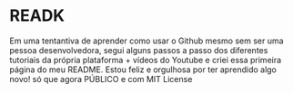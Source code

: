 # READK
Em uma tentantiva de aprender como usar o Github mesmo sem ser uma pessoa desenvolvedora, segui alguns passos a passo dos diferentes tutoriais da própria plataforma + vídeos do Youtube e criei essa primeira página do meu README.  Estou feliz e orgulhosa por ter aprendido algo novo! só que agora PÚBLICO e com MIT License
